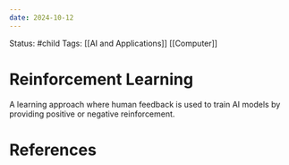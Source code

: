 ```yaml
---
date: 2024-10-12
---
```


Status: #child 
Tags: [[AI and Applications]] [[Computer]]
# Reinforcement Learning
A learning approach where human feedback is used to train AI models by providing positive or negative reinforcement.
# References